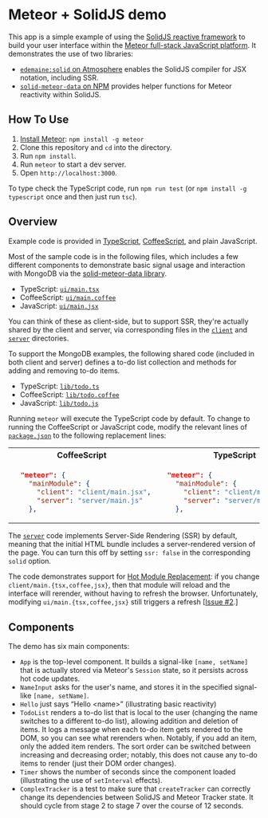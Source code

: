 # Meteor + SolidJS demo

This app is a simple example of using the
[SolidJS reactive framework](https://www.solidjs.com/)
to build your user interface within the
[Meteor full-stack JavaScript platform](https://www.meteor.com/).
It demonstrates the use of two libraries:

* [`edemaine:solid` on Atmosphere](https://github.com/edemaine/meteor-solid)
  enables the SolidJS compiler for JSX notation, including SSR.
* [`solid-meteor-data` on NPM](https://github.com/edemaine/solid-meteor-data/)
  provides helper functions for Meteor reactivity within SolidJS.

## How To Use

1. [Install Meteor](https://docs.meteor.com/install.html):
   `npm install -g meteor`
2. Clone this repository and `cd` into the directory.
3. Run `npm install`.
4. Run `meteor` to start a dev server.
5. Open `http://localhost:3000`.

To type check the TypeScript code, run `npm run test`
(or `npm install -g typescript` once and then just run `tsc`).

## Overview

Example code is provided in
[TypeScript](https://www.typescriptlang.org/),
[CoffeeScript](https://coffeescript.org/), and
plain JavaScript.

Most of the sample code is in the following files,
which includes a few different components to demonstrate basic signal usage
and interaction with MongoDB via the
[solid-meteor-data library](https://github.com/edemaine/solid-meteor-data/).

* TypeScript: [`ui/main.tsx`](https://github.com/edemaine/solid-meteor-demo/blob/main/ui/main.tsx)
* CoffeeScript: [`ui/main.coffee`](https://github.com/edemaine/solid-meteor-demo/blob/main/ui/main.coffee)
* JavaScript: [`ui/main.jsx`](https://github.com/edemaine/solid-meteor-demo/blob/main/ui/main.jsx)

You can think of these as client-side, but to support SSR, they're actually
shared by the client and server, via corresponding files in the
[`client`](https://github.com/edemaine/solid-meteor-demo/blob/main/client)
and
[`server`](https://github.com/edemaine/solid-meteor-demo/blob/main/server)
directories.

To support the MongoDB examples, the following shared code
(included in both client and server) defines a to-do list collection and
methods for adding and removing to-do items.

* TypeScript: [`lib/todo.ts`](https://github.com/edemaine/solid-meteor-demo/blob/main/lib/todo.ts)
* CoffeeScript: [`lib/todo.coffee`](https://github.com/edemaine/solid-meteor-demo/blob/main/lib/todo.coffee)
* JavaScript: [`lib/todo.js`](https://github.com/edemaine/solid-meteor-demo/blob/main/lib/todo.js)

Running `meteor` will execute the TypeScript code by default.
To change to running the CoffeeScript or JavaScript code,
modify the relevant lines of
[`package.json`](https://github.com/edemaine/solid-meteor-demo/blob/main/package.json)
to the following replacement lines:

<table>
<tr><th>CoffeeScript</th><th>TypeScript</th></tr>
<tr><td>

```json
  "meteor": {
    "mainModule": {
      "client": "client/main.jsx",
      "server": "server/main.js"
    },
```

</td><td>

```json
  "meteor": {
    "mainModule": {
      "client": "client/main.coffee",
      "server": "server/main.coffee"
    },
```

</td></tr></table>

The [`server`](https://github.com/edemaine/solid-meteor-demo/blob/main/server)
code implements Server-Side Rendering (SSR) by default, meaning that the initial
HTML bundle includes a server-rendered version of the page.  You can turn this
off by setting `ssr: false` in the corresponding `solid` option.

The code demonstrates support for
[Hot Module Replacement](https://docs.meteor.com/packages/hot-module-replacement.html):
if you change `client/main.{tsx,coffee,jsx}`, then that module will reload and
the interface will rerender, without having to refresh the browser.
Unfortunately, modifying `ui/main.{tsx,coffee,jsx}` still triggers a refresh
[[Issue #2](https://github.com/edemaine/solid-meteor-demo/issues/2).]

## Components

The demo has six main components:

* `App` is the top-level component.  It builds a signal-like `[name, setName]`
  that is actually stored via Meteor's `Session` state, so it persists across
  hot code updates.
* `NameInput` asks for the user's name, and stores it in the specified
  signal-like `[name, setName]`.
* `Hello` just says &ldquo;Hello &lt;name&gt;&rdquo;
  (illustrating basic reactivity)
* `TodoList` renders a to-do list that is local to the user (changing the name
  switches to a different to-do list), allowing addition and deletion of items.
  It logs a message when each to-do item gets rendered to the DOM, so you can
  see what rerenders when.
  Notably, if you add an item, only the added item renders.
  The sort order can be switched between increasing and decreasing order;
  notably, this does not cause any to-do items to render
  (just their DOM order changes).
* `Timer` shows the number of seconds since the component loaded
  (illustrating the use of `setInterval` effects).
* `ComplexTracker` is a test to make sure that `createTracker` can correctly
  change its dependencies between SolidJS and Meteor Tracker state.
  It should cycle from stage 2 to stage 7 over the course of 12 seconds.

